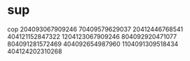# sup
cop
204093067909246 70409579629037 20412446768541 404121152847322 1204123067909246 804092920471077 804091281572469 404092654987960 1104091309518434 404124202310268
